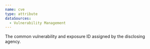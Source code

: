 ```yaml
---
name: cve
type: attribute
dataSources:
  - Vulnerability Management
---
```


The common vulnerability and exposure ID assigned by the disclosing agency.
